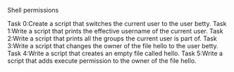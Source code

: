 Shell permissions

Task 0:Create a script that switches the current user to the user betty.
Task 1:Write a script that prints the effective username of the current user.
Task 2:Write a script that prints all the groups the current user is part of.
Task 3:Write a script that changes the owner of the file hello to the user betty.
Task 4:Write a script that creates an empty file called hello.
Task 5:Write a script that adds execute permission to the owner of the file hello.
